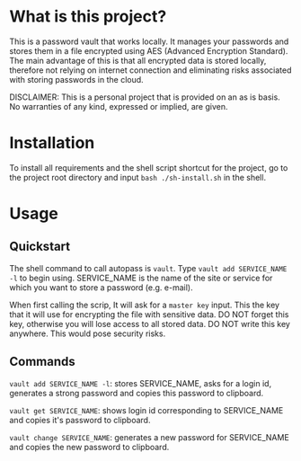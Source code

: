 # What is this project?

This is a password vault that works locally. It manages your passwords and stores them in a file encrypted using AES (Advanced Encryption Standard). The main advantage of this is that all encrypted data is stored locally, therefore not relying on internet connection and eliminating risks associated with storing passwords in the cloud.

DISCLAIMER:
This is a personal project that is provided on an as is basis. No warranties of any kind, expressed or implied, are given.

# Installation

To install all requirements and the shell script shortcut for the project, go to the project root directory and input `bash ./sh-install.sh` in the shell.

# Usage

## Quickstart

The shell command to call autopass is `vault`. Type `vault add SERVICE_NAME -l` to begin using. SERVICE_NAME is the name of the site or service for which you want to store a password (e.g. e-mail).

When first calling the scrip, It will ask for a `master key` input. This the key that it will use for encrypting the file with sensitive data.
DO NOT forget this key, otherwise you will lose access to all stored data.
DO NOT write this key anywhere. This would pose security risks.

## Commands

`vault add SERVICE_NAME -l`: stores SERVICE_NAME, asks for a login id, generates a strong password and copies this password to clipboard.

`vault get SERVICE_NAME`: shows login id corresponding to SERVICE_NAME and copies it's password to clipboard.

`vault change SERVICE_NAME`: generates a new password for SERVICE_NAME and copies the new password to clipboard.


